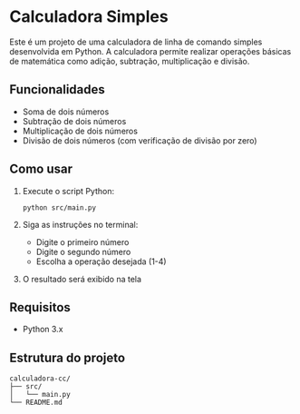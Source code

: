 # Calculadora Simples

Este é um projeto de uma calculadora de linha de comando simples desenvolvida em Python. A calculadora permite realizar operações básicas de matemática como adição, subtração, multiplicação e divisão.

## Funcionalidades

- Soma de dois números
- Subtração de dois números
- Multiplicação de dois números
- Divisão de dois números (com verificação de divisão por zero)

## Como usar

1. Execute o script Python:
   ```
   python src/main.py
   ```

2. Siga as instruções no terminal:
   - Digite o primeiro número
   - Digite o segundo número
   - Escolha a operação desejada (1-4)

3. O resultado será exibido na tela

## Requisitos

- Python 3.x

## Estrutura do projeto

```
calculadora-cc/
├── src/
│   └── main.py
└── README.md
```